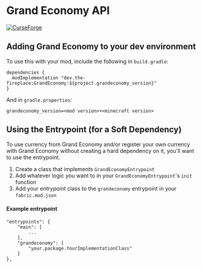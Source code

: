 # Grand Economy API
[![CurseForge](http://cf.way2muchnoise.eu/short_312141_downloads.svg)](https://minecraft.curseforge.com/projects/grand-economy)
## Adding Grand Economy to your dev environment
To use this with your mod, include the following in `build.gradle`:
```
dependencies {
  modImplementation "dev.the-fireplace:GrandEconomy:${project.grandeconomy_version}"
}
```
And in `gradle.properties`:
```
grandeconomy_version=<mod version>+<minecraft version>
```

## Using the Entrypoint (for a Soft Dependency)
To use currency from Grand Economy and/or register your own currency with Grand Economy without creating a hard dependency on it, you'll want to use the entrypoint.

1. Create a class that implements `GrandEconomyEntrypoint`
2. Add whatever logic you want to in your `GrandEconomyEntrypoint`'s `init` function
3. Add your entrypoint class to the `grandeconomy` entrypoint in your `fabric.mod.json`

#### Example entrypoint
    "entrypoints": {
        "main": [
            ...
        ],
        "grandeconomy": [
            "your.package.YourImplementationClass"
        ]
    },